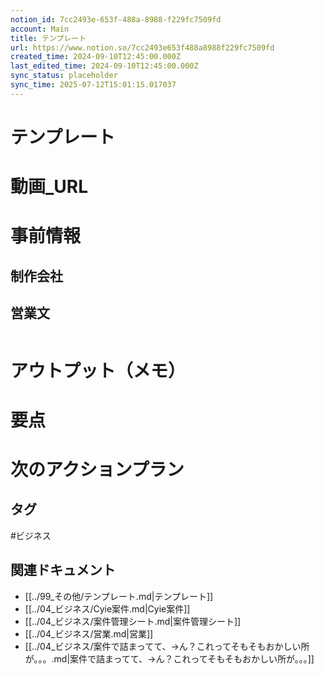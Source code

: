 ```yaml
---
notion_id: 7cc2493e-653f-488a-8988-f229fc7509fd
account: Main
title: テンプレート
url: https://www.notion.so/7cc2493e653f488a8988f229fc7509fd
created_time: 2024-09-10T12:45:00.000Z
last_edited_time: 2024-09-10T12:45:00.000Z
sync_status: placeholder
sync_time: 2025-07-12T15:01:15.017037
---
```

# テンプレート

# 動画_URL
# 事前情報
## 制作会社
## 営業文
```plain text

```
# アウトプット（メモ）
# 要点
# 次のアクションプラン

## タグ

#ビジネス 

## 関連ドキュメント

- [[../99_その他/テンプレート.md|テンプレート]]
- [[../04_ビジネス/Cyie案件.md|Cyie案件]]
- [[../04_ビジネス/案件管理シート.md|案件管理シート]]
- [[../04_ビジネス/営業.md|営業]]
- [[../04_ビジネス/案件で詰まってて、→ん？これってそもそもおかしい所が。。。.md|案件で詰まってて、→ん？これってそもそもおかしい所が。。。]]
